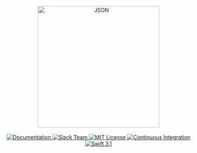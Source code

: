 <p align="center">
    <img src="https://cloud.githubusercontent.com/assets/1977704/25426618/0aef76de-2a70-11e7-95a5-b78b5a7ddc5b.png" width="320" alt="JSON">
    <br>
    <br>
    <a href="http://docs.vapor.codes/json/package/">
        <img src="http://img.shields.io/badge/read_the-docs-92A8D1.svg" alt="Documentation">
    </a>
    <a href="http://vapor.team">
        <img src="http://vapor.team/badge.svg" alt="Slack Team">
    </a>
    <a href="LICENSE">
        <img src="http://img.shields.io/badge/license-MIT-brightgreen.svg" alt="MIT License">
    </a>
    <a href="https://circleci.com/gh/vapor/json">
        <img src="https://circleci.com/gh/vapor/json.svg?style=shield" alt="Continuous Integration">
    </a>
    <a href="https://swift.org">
        <img src="http://img.shields.io/badge/swift-3.1-brightgreen.svg" alt="Swift 3.1">
    </a>
</center>